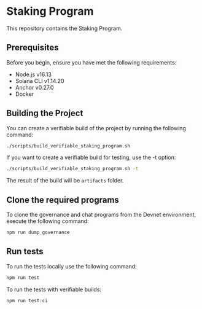 # Staking Program

This repository contains the Staking Program.

## Prerequisites

Before you begin, ensure you have met the following requirements:

- Node.js v16.13
- Solana CLI v1.14.20
- Anchor v0.27.0
- Docker

## Building the Project

You can create a verifiable build of the project by running the following command:

```bash
./scripts/build_verifiable_staking_program.sh
```

If you want to create a verifiable build for testing, use the -t option:

```bash
./scripts/build_verifiable_staking_program.sh -t
```

The result of the build will be `artifacts` folder.

## Clone the required programs

To clone the governance and chat programs from the Devnet environment, execute the following command:

```bash
npm run dump_governance
```

## Run tests

To run the tests locally use the following command:

```bash
npm run test
```

To run the tests with verifiable builds:

```bash
npm run test:ci
```
